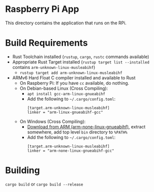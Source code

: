 # Raspberry Pi App

This directory contains the application that runs on the RPi.

# Build Requirements

* Rust Toolchain installed (`rustup`, `cargo`, `rustc` commands available)
* Appropriate Rust Target installed (`rustup target list --installed` contains `arm-unknown-linux-musleabihf`)
  * `rustup target add arm-unknown-linux-musleabihf`
* ARMv6 Hard Float C compiler installed and available to Rust
  * On Raspberry Pi: If you have `cc` available, do nothing.
  * On Debian-based Linux (Cross Compiling):
    * `apt install gcc-arm-linux-gnueabihf`
    * Add the following to `~/.cargo/config.toml`:
      ```
      [target.arm-unknown-linux-musleabihf]
      linker = "arm-linux-gnueabihf-gcc"
      ```
  * On Windows (Cross Compiling):
    * [Download from ARM (arm-none-linux-gnueabihf)](https://developer.arm.com/downloads/-/gnu-a), extract somewhere, add top level `bin` directory to `%PATH%`
    * Add the following to `~/.cargo/config.toml`:
      ```
      [target.arm-unknown-linux-musleabihf]
      linker = "arm-none-linux-gnueabihf-gcc"
      ```

# Building

`cargo build` or `cargo build --release`
